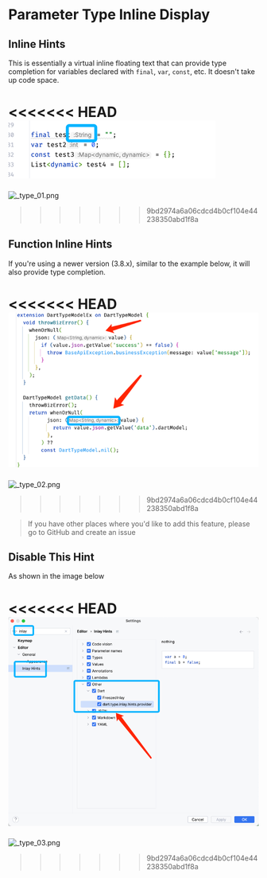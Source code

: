 # Parameter Type Inline Display

## Inline Hints

This is essentially a virtual inline floating text that can provide type completion for variables declared with `final`, `var`, `const`, etc. It doesn't take up code space.

<<<<<<< HEAD
![_type_01.png](../../assets/images/_type_01.png)
=======
![_type_01.png](/images/type/_type_01.png)
>>>>>>> 9bd2974a6a06cdcd4b0cf104e44238350abd1f8a

## Function Inline Hints

If you're using a newer version (3.8.x), similar to the example below, it will also provide type completion.

<<<<<<< HEAD
![_type_02.png](../../assets/images/_type_02.png)
=======
![_type_02.png](/images/type/_type_02.png)
>>>>>>> 9bd2974a6a06cdcd4b0cf104e44238350abd1f8a

> If you have other places where you'd like to add this feature, please go to GitHub and create an issue

## Disable This Hint

As shown in the image below

<<<<<<< HEAD
![_type_03.png](../../assets/images/_type_03.png)
=======
![_type_03.png](/images/type/_type_03.png)
>>>>>>> 9bd2974a6a06cdcd4b0cf104e44238350abd1f8a
